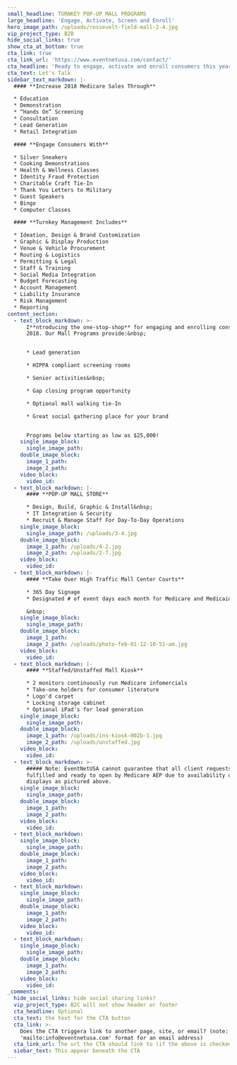 ```yaml
---
small_headline: TURNKEY POP-UP MALL PROGRAMS
large_headline: 'Engage, Activate, Screen and Enroll'
hero_image_path: /uploads/rossevelt-field-mall-2-4.jpg
vip_project_type: B2B
hide_social_links: true
show_cta_at_bottom: true
cta_link: true
cta_link_url: 'https://www.eventnetusa.com/contact/'
cta_headline: 'Ready to engage, activate and enroll consumers this year?'
cta_text: Let's Talk
sidebar_text_markdown: |-
  #### **Increase 2018 Medicare Sales Through**

  * Education
  * Demonstration
  * “Hands On” Screening
  * Consultation
  * Lead Generation
  * Retail Integration

  #### **Engage Consumers With**

  * Silver Sneakers
  * Cooking Demonstrations
  * Health & Wellness Classes
  * Identity Fraud Protection
  * Charitable Craft Tie-In
  * Thank You Letters to Military
  * Guest Speakers
  * Bingo
  * Computer Classes

  #### **Turnkey Management Includes**

  * Ideation, Design & Brand Customization
  * Graphic & Display Production
  * Venue & Vehicle Procurement
  * Routing & Logistics
  * Permitting & Legal
  * Staff & Training
  * Social Media Integration
  * Budget Forecasting
  * Account Management
  * Liability Insurance
  * Risk Management
  * Reporting
content_section:
  - text_block_markdown: >-
      I**ntroducing the one-stop-shop** for engaging and enrolling consumers for
      2018. Our Mall Programs provide:&nbsp;


      * Lead generation

      * HIPPA compliant screening rooms

      * Senior activities&nbsp;

      * Gap closing program opportunity

      * Optional mall walking tie-In

      * Great social gathering place for your brand


      Programs below starting as low as $25,000!
    single_image_block:
      single_image_path:
    double_image_block:
      image_1_path:
      image_2_path:
    video_block:
      video_id:
  - text_block_markdown: |-
      #### **POP-UP MALL STORE**

      * Design, Build, Graphic & Install&nbsp;
      * IT Integration & Security
      * Recruit & Manage Staff For Day-To-Day Operations
    single_image_block:
      single_image_path: /uploads/3-4.jpg
    double_image_block:
      image_1_path: /uploads/4-2.jpg
      image_2_path: /uploads/2-7.jpg
    video_block:
      video_id:
  - text_block_markdown: |-
      #### **Take Over High Traffic Mall Center Courts**

      * 365 Day Signage
      * Designated # of event days each month for Medicare and Medicaid

      &nbsp;
    single_image_block:
      single_image_path:
    double_image_block:
      image_1_path:
      image_2_path: /uploads/photo-feb-01-12-10-51-am.jpg
    video_block:
      video_id:
  - text_block_markdown: |-
      #### **Staffed/Unstaffed Mall Kiosk**

      * 2 monitors continuously run Medicare infomercials
      * Take-one holders for consumer literature
      * Logo'd carpet
      * Locking storage cabinet
      * Optional iPad's for lead generation
    single_image_block:
      single_image_path:
    double_image_block:
      image_1_path: /uploads/ins-kiosk-002b-1.jpg
      image_2_path: /uploads/unstaffed.jpg
    video_block:
      video_id:
  - text_block_markdown: >-
      ##### Note: EventNetUSA cannot guarantee that all client requests will be
      fulfilled and ready to open by Medicare AEP due to availability of mall
      displays as pictured above.
    single_image_block:
      single_image_path:
    double_image_block:
      image_1_path:
      image_2_path:
    video_block:
      video_id:
  - text_block_markdown:
    single_image_block:
      single_image_path:
    double_image_block:
      image_1_path:
      image_2_path:
    video_block:
      video_id:
  - text_block_markdown:
    single_image_block:
      single_image_path:
    double_image_block:
      image_1_path:
      image_2_path:
    video_block:
      video_id:
  - text_block_markdown:
    single_image_block:
      single_image_path:
    double_image_block:
      image_1_path:
      image_2_path:
    video_block:
      video_id:
_comments:
  hide_social_links: hide social sharing links?
  vip_project_type: B2C will not show header or footer
  cta_headline: Optional
  cta_text: the text for the CTA button
  cta_link: >-
    Does the CTA triggera link to another page, site, or email? (note: use
    'mailto:info@eventnetusa.com' format for an email address)
  cta_link_url: The url the CTA should link to (if the above is checked)
  siebar_text: This appear beneath the CTA
---
```

